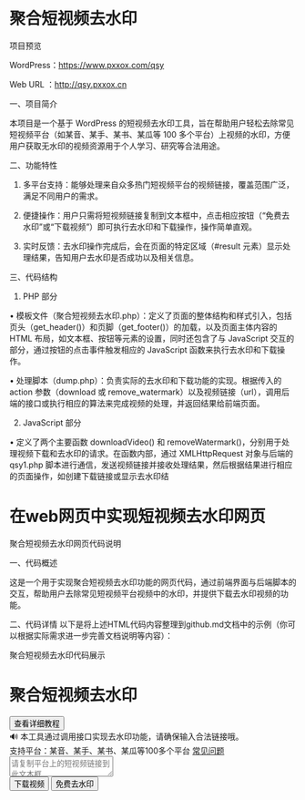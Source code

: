 # 聚合短视频去水印

项目预览

WordPress：https://www.pxxox.com/qsy

Web URL  ：http://qsy.pxxox.cn

一、项目简介

本项目是一个基于 WordPress 的短视频去水印工具，旨在帮助用户轻松去除常见短视频平台（如某音、某手、某书、某瓜等 100 多个平台）上视频的水印，方便用户获取无水印的视频资源用于个人学习、研究等合法用途。

二、功能特性

1. 多平台支持：能够处理来自众多热门短视频平台的视频链接，覆盖范围广泛，满足不同用户的需求。

2. 便捷操作：用户只需将短视频链接复制到文本框中，点击相应按钮（“免费去水印”或“下载视频”）即可执行去水印和下载操作，操作简单直观。

3. 实时反馈：去水印操作完成后，会在页面的特定区域（#result 元素）显示处理结果，告知用户去水印是否成功以及相关信息。

三、代码结构

1. PHP 部分

• 模板文件（聚合短视频去水印.php）：定义了页面的整体结构和样式引入，包括页头（get_header()）和页脚（get_footer()）的加载，以及页面主体内容的 HTML 布局，如文本框、按钮等元素的设置，同时还包含了与 JavaScript 交互的部分，通过按钮的点击事件触发相应的 JavaScript 函数来执行去水印和下载操作。

• 处理脚本（dump.php）：负责实际的去水印和下载功能的实现。根据传入的 action 参数（download 或 remove_watermark）以及视频链接（url），调用后端的接口或执行相应的算法来完成视频的处理，并返回结果给前端页面。

2. JavaScript 部分

• 定义了两个主要函数 downloadVideo() 和 removeWatermark()，分别用于处理视频下载和去水印的请求。在函数内部，通过 XMLHttpRequest 对象与后端的 qsy1.php 脚本进行通信，发送视频链接并接收处理结果，然后根据结果进行相应的页面操作，如创建下载链接或显示去水印结

# 在web网页中实现短视频去水印网页

聚合短视频去水印网页代码说明

一、代码概述

这是一个用于实现聚合短视频去水印功能的网页代码，通过前端界面与后端脚本的交互，帮助用户去除常见短视频平台视频中的水印，并提供下载去水印视频的功能。

二、代码详情
以下是将上述HTML代码内容整理到github.md文档中的示例（你可以根据实际需求进一步完善文档说明等内容）：

聚合短视频去水印代码展示
<!DOCTYPE html>
<html lang="zh-CN">

<head>
    <meta charset="UTF-8">
    <meta name="viewport" content="width=device-width, initial-scale=1.0, user-scalable=no">
    <title>聚合短视频去水印</title>
    <style>
    /* 原始css样式 */
    </style>
</head>

<body>
    <div class="container">
        <div class="header">
            <h1>聚合短视频去水印</h1>
            <button class="detail-button" onclick="window.open('http://qsy.pxxox.cn/user.html', '_blank')">查看详细教程</button>
        </div>
        <div class="notification">
            <span>🔊 本工具通过调用接口实现去水印功能，请确保输入合法链接哦。</span>
        </div>
        <div class="support">
            支持平台：某音、某手、某书、某瓜等100多个平台
            <a href="#" class="qa-link">常见问题</a>
        </div>
        <div class="textarea-container">
            <textarea placeholder="请复制平台上的短视频链接到此文本框" id="videoLink"></textarea>
        </div>
        <div class="buttons">
            <button class="paste-btn" onclick="downloadVideo()">下载视频</button>
            <button class="remove-watermark-btn" onclick="removeWatermark()">免费去水印</button>
        </div>
        <div id="result"></div>
    </div>
    <script>
        function downloadVideo() {
            var link = document.getElementById('videoLink').value;

            var xhr = new XMLHttpRequest();
            xhr.open('GET', 'dump.php?action=download&url=' + link, true);
            xhr.responseType = 'blob';
            xhr.onreadystatechange = function () {
                if (xhr.readyState === 4 && xhr.status === 200) {
                    var blob = new Blob([xhr.response], {type: 'video/mp4'});
                    var url = window.URL.createObjectURL(blob);
                    var a = document.createElement('a');
                    a.href = url;
                    a.download = '去水印视频.mp4';
                    a.click();
                    window.URL.revokeObjectURL(url);
                }
            };
            xhr.send();
        }

        function removeWatermark() {
            var link = document.getElementById('videoLink').value;

            var xhr = new XMLHttpRequest();
            xhr.open('GET', 'dump.php?action=remove_watermark&url=' + link, true);
            xhr.onreadystatechange = function () {
                if (xhr.readyState === 4 && xhr.status === 200) {
                    document.getElementById('result').innerHTML = xhr.responseText;
                }
            };
            xhr.send();
        }
    </script>
</body>

</html>

（一）HTML 结构

1. <head> 部分

• 设置了页面的字符编码为 UTF-8，确保能正确显示各种字符。

• 定义了视口的属性，使页面能在不同设备上自适应显示，并禁止用户手动缩放页面。

• 给出了页面的标题为“聚合短视频去水印”。

2. <body> 部分

• container 类的 <div> 作为整个页面内容的容器，对内部元素进行布局和样式控制。

• header 类的 <div> 包含页面的标题和一个“查看详细教程”的按钮，按钮通过 onclick 事件在新窗口打开对应的教程页面，方便用户获取更多使用信息。

• notification 类的 <div> 用于向用户展示重要提示，提醒用户输入合法的视频链接，因为去水印功能依赖于后端接口调用，非法链接可能导致操作失败。

• support 类的 <div> 列举了该工具支持的众多短视频平台，增强了工具的实用性展示，同时有一个“常见问题”的链接（目前 href 为空，可根据实际情况补充完善），方便用户在遇到问题时快速查找解决方案。

• textarea-container 类的 <div> 包裹着一个 <textarea> 文本框，用户在此粘贴需要去水印的短视频链接。文本框的 placeholder 属性给出了明确的提示信息，引导用户操作。

• buttons 类的 <div> 包含两个按钮，“下载视频”和“免费去水印”。这两个按钮分别绑定了 downloadVideo() 和 removeWatermark() JavaScript 函数，用于触发对应的操作。

• id 为 result 的 <div> 用于展示去水印操作后的结果信息，例如去水印成功的提示、失败的原因或者去水印后的视频链接等。

（二）JavaScript 函数

1. downloadVideo() 函数

• 首先获取用户在文本框中输入的视频链接，通过 XMLHttpRequest 对象向 dump.php 发送一个 GET 请求，请求参数 action=download 和用户输入的视频链接。

• 设置 responseType 为 blob，以便接收二进制数据，适用于处理视频文件这种二进制流数据。

• 在 onreadystatechange 事件回调中，当 readyState 为 4（表示请求已完成）且 status 为 200（表示请求成功）时，将响应数据转换为 Blob 对象，并利用 URL.createObjectURL() 方法创建一个临时的 URL，用于生成一个可下载的链接。

• 通过创建一个 <a> 标签，设置其 href 为临时 URL，download 属性为“去水印视频.mp4”，模拟点击该标签实现视频的下载操作，最后使用 URL.revokeObjectURL() 方法释放临时 URL 资源，避免内存泄漏。

2. removeWatermark() 函数

• 同样先获取用户输入的视频链接，然后向 dump.php 发送一个 action=remove_watermark 的 GET 请求。

• 在请求成功（readyState 为 4 且 status 为 200）时，将后端返回的响应文本设置为 id 为 result 的 <div> 的 innerHTML，从而在页面上展示去水印的结果信息，让用户知晓操作的反馈情况。

三、使用说明

1. 后端配合：需要有一个名为 dump.php 的后端脚本文件，该文件应部署在与该 HTML 文件相同的服务器环境下，并根据前端发送的 action 参数（download 或 remove_watermark）以及视频链接进行相应的处理。例如，在 download 操作中，后端可能需要从原始视频源获取视频数据，并进行去水印处理（如果尚未去水印）后，将处理后的视频数据返回给前端供用户下载；在 remove_watermark 操作中，后端执行去水印逻辑，并返回去水印的结果信息，如成功与否的提示以及可能的去水印后视频链接等。

2. 样式定制：目前 <style> 标签内没有具体样式设置，可以根据设计需求添加 CSS 样式规则，对页面的字体、颜色、布局、按钮样式、文本框样式、提示信息样式等进行美化和定制，以提升用户体验和页面的美观度，使其与整体网站风格相匹配或者符合特定的设计要求。

3. 功能测试与优化：在部署到实际环境前，应进行充分的功能测试。在不同的浏览器（如 Chrome、Firefox、Safari、Edge 等）上访问该网页，尝试输入各种合法和非法的短视频链接，点击“下载视频”和“免费去水印”按钮，检查是否能正确执行相应操作并获得预期结果。同时，使用浏览器的开发者工具（如 Chrome 的 DevTools）监控网络请求、查看控制台输出的错误信息等，以便及时发现和解决可能出现的问题，如接口调用失败、数据传输错误、前端与后端交互异常等，并对代码进行相应的优化和改进，确保工具的稳定性和可靠性。

请注意，在使用和开发此类短视频去水印工具时，要确保符合法律法规和相关平台的使用条款，避免侵犯他人的知识产权和版权。同时，由于短视频平台的技术和规则可能会不断更新变化，可能需要持续对代码进行维护和更新，以保证去水印功能的有效性和稳定性。

 将get_header(); // 加载 WordPress 的页头 <?php get_footer(); // 加载 WordPress 的页脚 ?> 代码删除

按照教程顺序即可在web网页中实现而不是在 WordPress 中实现短视频去水印页面

# 在 WordPress 中实现短视频去水印页面

WordPress 新建页面并使用短视频去水印模板教程

前期准备

确保已在服务器上安装好 WordPress，且拥有管理员权限登录 WordPress 后台。同时，已将包含短视频去水印模板（假设模板文件名为 index.php 且已放置在当前使用主题的目录下）及相关功能文件（如处理去水印逻辑的 index.php 等）的主题上传至 WordPress 主题目录，并在后台启用该主题。


新建页面步骤

1. 登录后台：打开浏览器，输入 WordPress 网站的后台管理地址（通常为 www.pxxox.com/wp-admin），使用管理员账号和密码登录。

2. 创建新页面：在 WordPress 后台管理界面，找到“页面”菜单选项，点击“新建页面”。

3. 编辑页面内容（可选）：在页面编辑区域，可以输入一些关于短视频去水印工具的介绍性文字，如使用说明、注意事项等，让用户更好地了解该工具的用途和操作方法。不过，此步骤并非必需，如果希望页面简洁，仅显示去水印功能区域，可跳过此步骤。

4. 选择模板：在页面编辑界面的右侧栏中，找到“页面属性”模块。在“模板”下拉菜单中，选择“短视频去水印”（即之前准备好的 index.php 模板）。

5. 发布页面：完成上述设置后，点击“发布”按钮，将新建的页面发布到网站上。此时，用户可以通过前端访问该页面，使用短视频去水印功能。

后续操作

• 测试功能：在前端访问新创建的短视频去水印页面，尝试输入不同平台的短视频链接，点击“免费去水印”和“下载视频”等按钮，检查去水印和下载功能是否正常工作，确保页面的交互性和功能性完好。

• 优化页面：根据测试结果和用户反馈，对页面进行优化。例如，如果发现页面加载速度较慢，可以考虑优化相关代码和文件（如压缩 CSS 和 JavaScript 文件、优化图片等）；如果存在兼容性问题，可针对不同浏览器和设备进行样式和功能的调整，以提升用户体验。

# API支持解析平台
支持平台：抖音、快手、小红书、微博、微视、今日头条、西瓜视频、哔哩哔哩、秒拍、美拍、皮皮虾、皮皮搞笑、全民小视频、火山小视频、好看视频、看点视频、全民K歌、看点视频、看点快报、度小视、QQ看点、陌陌、唱吧、YY、小咖秀、糖豆、最左、配音秀、酷狗音乐、酷我音乐、看看视频、梨视频、网易云音乐、大众点评、虎牙视频、懂车帝、剪映、趣头条、美图秀秀、刷宝、迅雷、京东、淘宝、天猫、拼多多、微信公众号、火锅视频、轻视频、 百度视频、QQ浏览器、uc浏览器、oppo浏览器、油果浏览器、新片场、万能钥匙WiFi、知乎、腾讯新闻、人民日报、开眼、微叭、微云、快看点、TikTok、youtube、twitter、VUE、vigo、ACfun、now、等等100多个短视频去水印和常用图集解析。
